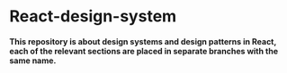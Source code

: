# React-design-system
#### This repository is about design systems and design patterns in React, each of the relevant sections are placed in separate branches with the same name.
